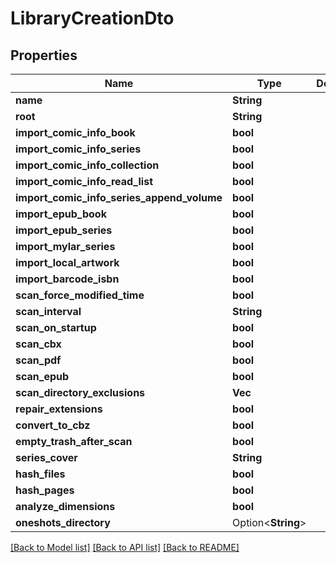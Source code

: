 # LibraryCreationDto

## Properties

Name | Type | Description | Notes
------------ | ------------- | ------------- | -------------
**name** | **String** |  | 
**root** | **String** |  | 
**import_comic_info_book** | **bool** |  | 
**import_comic_info_series** | **bool** |  | 
**import_comic_info_collection** | **bool** |  | 
**import_comic_info_read_list** | **bool** |  | 
**import_comic_info_series_append_volume** | **bool** |  | 
**import_epub_book** | **bool** |  | 
**import_epub_series** | **bool** |  | 
**import_mylar_series** | **bool** |  | 
**import_local_artwork** | **bool** |  | 
**import_barcode_isbn** | **bool** |  | 
**scan_force_modified_time** | **bool** |  | 
**scan_interval** | **String** |  | 
**scan_on_startup** | **bool** |  | 
**scan_cbx** | **bool** |  | 
**scan_pdf** | **bool** |  | 
**scan_epub** | **bool** |  | 
**scan_directory_exclusions** | **Vec<String>** |  | 
**repair_extensions** | **bool** |  | 
**convert_to_cbz** | **bool** |  | 
**empty_trash_after_scan** | **bool** |  | 
**series_cover** | **String** |  | 
**hash_files** | **bool** |  | 
**hash_pages** | **bool** |  | 
**analyze_dimensions** | **bool** |  | 
**oneshots_directory** | Option<**String**> |  | [optional]

[[Back to Model list]](../README.md#documentation-for-models) [[Back to API list]](../README.md#documentation-for-api-endpoints) [[Back to README]](../README.md)



